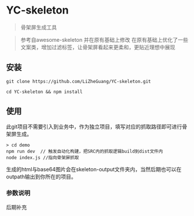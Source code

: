# YC-skeleton

> 骨架屏生成工具

> 参考自awesome-skeleton 
> 并在原有基础上修改
> 在原有基础上优化了一些文案类，增加过滤标签，让骨架屏看起来更柔和，更贴近理想中展现

## 安装

```
git clone https://github.com/LiZheGuang/YC-skeleton.git

cd YC-skeleton && npm install 

```

## 使用

此git项目不需要引入到业务中，作为独立项目，填写对应的抓取路径即可进行骨架屏生成。

```
> cd demo 
npm run dev  // 触发自动化构建，把SRC内的抓取逻辑build到dist文件内
node index.js //指向骨架屏抓取

```

生成的html与base64图片会在skeleton-output文件夹内，当然后期也可以在outpath输出到你所在的项目。

### 参数说明

后期补充

